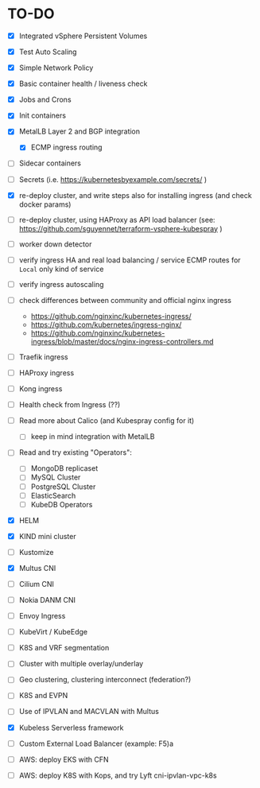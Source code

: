 # TO-DO

* [x] Integrated vSphere Persistent Volumes
* [x] Test Auto Scaling
* [x] Simple Network Policy
* [x] Basic container health / liveness check
* [x] Jobs and Crons
* [x] Init containers
* [x] MetalLB Layer 2 and BGP integration
    * [x] ECMP ingress routing
* [ ] Sidecar containers
* [ ] Secrets (i.e. https://kubernetesbyexample.com/secrets/ )
* [x] re-deploy cluster, and write steps also for installing ingress (and check docker params)
* [ ] re-deploy cluster, using HAProxy as API load balancer (see: https://github.com/sguyennet/terraform-vsphere-kubespray )
* [ ] worker down detector
* [ ] verify ingress HA and real load balancing / service ECMP routes for `Local` only kind of service
* [ ] verify ingress autoscaling
* [ ] check differences between community and official nginx ingress
    * https://github.com/nginxinc/kubernetes-ingress/
    * https://github.com/kubernetes/ingress-nginx/
    * https://github.com/nginxinc/kubernetes-ingress/blob/master/docs/nginx-ingress-controllers.md
* [ ] Traefik ingress
* [ ] HAProxy ingress
* [ ] Kong ingress
* [ ] Health check from Ingress (??)
* [ ] Read more about Calico (and Kubespray config for it)
    * [ ] keep in mind integration with MetalLB
* [ ] Read and try existing "Operators":
    * [ ] MongoDB replicaset
    * [ ] MySQL Cluster
    * [ ] PostgreSQL Cluster
    * [ ] ElasticSearch
    * [ ] KubeDB Operators
* [x] HELM
* [x] KIND mini cluster
* [ ] Kustomize
* [x] Multus CNI
* [ ] Cilium CNI
* [ ] Nokia DANM CNI
* [ ] Envoy Ingress
* [ ] KubeVirt / KubeEdge
* [ ] K8S and VRF segmentation
* [ ] Cluster with multiple overlay/underlay
* [ ] Geo clustering, clustering interconnect (federation?)
* [ ] K8S and EVPN
* [ ] Use of IPVLAN and MACVLAN with Multus
* [x] Kubeless Serverless framework
* [ ] Custom External Load Balancer (example: F5)a
* [ ] AWS: deploy EKS with CFN
* [ ] AWS: deploy K8S with Kops, and try Lyft cni-ipvlan-vpc-k8s

